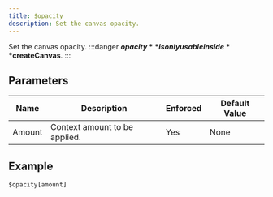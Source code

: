 ```yaml
---
title: $opacity
description: Set the canvas opacity.
---
```


Set the canvas opacity.
:::danger
**$opacity** is only usable inside **$createCanvas**.
:::
## Parameters
|  Name  |          Description          | Enforced | Default Value |
|--------|-------------------------------|----------|---------------|
| Amount | Context amount to be applied. | Yes      | None          |
## Example
```
$opacity[amount]
```